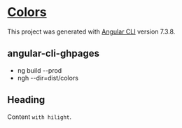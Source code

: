 # [Colors](https://robertleroy.github.io/colors/)

This project was generated with [Angular CLI](https://github.com/angular/angular-cli) version 7.3.8.


## angular-cli-ghpages

- ng build --prod
- ngh --dir=dist/colors

## Heading

Content `with hilight`.
